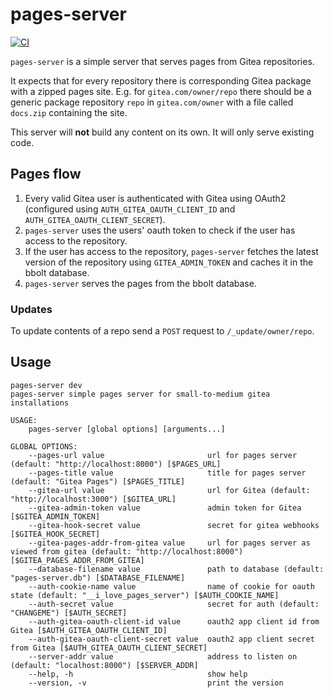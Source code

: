 # pages-server

[![CI](https://github.com/ASMfreaK/pages-server/actions/workflows/ci.yml/badge.svg)](https://github.com/ASMfreaK/pages-server/actions/workflows/ci.yml)

`pages-server` is a simple server that serves pages from Gitea repositories.

It expects that for every repository there is corresponding Gitea package with a zipped pages site.
E.g. for `gitea.com/owner/repo` there should be a generic package repository `repo` in `gitea.com/owner` with a file called `docs.zip` containing the site.

This server will **not** build any content on its own. It will only serve existing code.


## Pages flow

1. Every valid Gitea user is authenticated with Gitea using OAuth2 (configured using `AUTH_GITEA_OAUTH_CLIENT_ID` and `AUTH_GITEA_OAUTH_CLIENT_SECRET`).
1. `pages-server` uses the users' oauth token to check if the user has access to the repository.
1. If the user has access to the repository, `pages-server` fetches the latest version of the repository using `GITEA_ADMIN_TOKEN` and caches it in the bbolt database.
1. `pages-server` serves the pages from the bbolt database.

### Updates

To update contents of a repo send a `POST` request to `/_update/owner/repo`.

## Usage

```
pages-server dev
pages-server simple pages server for small-to-medium gitea installations

USAGE:
    pages-server [global options] [arguments...]

GLOBAL OPTIONS:
    --pages-url value                       url for pages server (default: "http://localhost:8000") [$PAGES_URL]
    --pages-title value                     title for pages server (default: "Gitea Pages") [$PAGES_TITLE]
    --gitea-url value                       url for Gitea (default: "http://localhost:3000") [$GITEA_URL]
    --gitea-admin-token value               admin token for Gitea [$GITEA_ADMIN_TOKEN]
    --gitea-hook-secret value               secret for gitea webhooks [$GITEA_HOOK_SECRET]
    --gitea-pages-addr-from-gitea value     url for pages server as viewed from gitea (default: "http://localhost:8000") [$GITEA_PAGES_ADDR_FROM_GITEA]
    --database-filename value               path to database (default: "pages-server.db") [$DATABASE_FILENAME]
    --auth-cookie-name value                name of cookie for oauth state (default: "__i_love_pages_server") [$AUTH_COOKIE_NAME]
    --auth-secret value                     secret for auth (default: "CHANGEME") [$AUTH_SECRET]
    --auth-gitea-oauth-client-id value      oauth2 app client id from Gitea [$AUTH_GITEA_OAUTH_CLIENT_ID]
    --auth-gitea-oauth-client-secret value  oauth2 app client secret from Gitea [$AUTH_GITEA_OAUTH_CLIENT_SECRET]
    --server-addr value                     address to listen on (default: "localhost:8000") [$SERVER_ADDR]
    --help, -h                              show help
    --version, -v                           print the version
```
